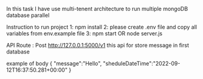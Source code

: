 In this task I have use multi-tenent architecture to  run multiple mongoDB database parallel

Instruction to  run  project 
1: npm install 
2: please  create .env file  and copy  all  variables from env.example  file 
3: npm start  OR  node server.js

API  Route : 
Post   http://127.0.0.1:5000/v1
    this  api  for store message in first database 

   example of  body
   {
    "message":"Hello",
    "sheduleDateTime":"2022-09-12T16:37:50.281+00:00"
    } 


